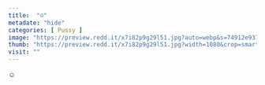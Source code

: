 ```yaml
---
title:  "☺️"
metadate: "hide"
categories: [ Pussy ]
image: "https://preview.redd.it/x7i82p9g29l51.jpg?auto=webp&s=74912e937601e031df3afd356f9f6d5e16a66f70"
thumb: "https://preview.redd.it/x7i82p9g29l51.jpg?width=1080&crop=smart&auto=webp&s=10aa1f7c4e97f97a82676a310a13403e437f7ceb"
visit: ""
---
```

☺️
